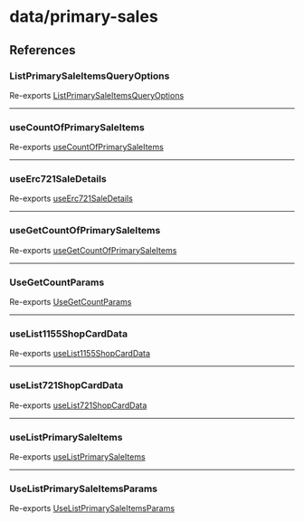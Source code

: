 # data/primary-sales

## References

### ListPrimarySaleItemsQueryOptions

Re-exports [ListPrimarySaleItemsQueryOptions](../data.md#listprimarysaleitemsqueryoptions)

***

### useCountOfPrimarySaleItems

Re-exports [useCountOfPrimarySaleItems](primary-sales/useCountOfPrimarySaleItems.md#usecountofprimarysaleitems)

***

### useErc721SaleDetails

Re-exports [useErc721SaleDetails](primary-sales/useErc721SalesData.md#useerc721saledetails)

***

### useGetCountOfPrimarySaleItems

Re-exports [useGetCountOfPrimarySaleItems](primary-sales/useGetCountOfPrimarySaleItems.md#usegetcountofprimarysaleitems)

***

### UseGetCountParams

Re-exports [UseGetCountParams](primary-sales/useGetCountOfPrimarySaleItems.md#usegetcountparams)

***

### useList1155ShopCardData

Re-exports [useList1155ShopCardData](primary-sales/useList1155ShopCardData.md#uselist1155shopcarddata)

***

### useList721ShopCardData

Re-exports [useList721ShopCardData](primary-sales/useList721ShopCardData.md#uselist721shopcarddata)

***

### useListPrimarySaleItems

Re-exports [useListPrimarySaleItems](primary-sales/useListPrimarySaleItems.md#uselistprimarysaleitems)

***

### UseListPrimarySaleItemsParams

Re-exports [UseListPrimarySaleItemsParams](primary-sales/useListPrimarySaleItems.md#uselistprimarysaleitemsparams)
